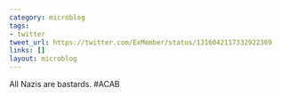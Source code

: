 ```yaml
---
category: microblog
tags:
- twitter
tweet_url: https://twitter.com/ExMember/status/1316042117332922369
links: []
layout: microblog
---
```

All Nazis are bastards. #ACAB
